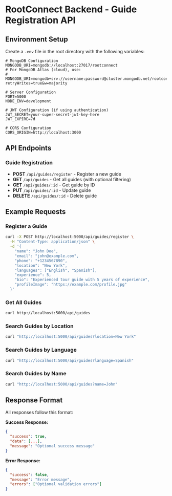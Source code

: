 # RootConnect Backend - Guide Registration API

## Environment Setup

Create a `.env` file in the root directory with the following variables:

```env
# MongoDB Configuration
MONGODB_URI=mongodb://localhost:27017/rootconnect
# For MongoDB Atlas (cloud), use:
# MONGODB_URI=mongodb+srv://username:password@cluster.mongodb.net/rootconnect?retryWrites=true&w=majority

# Server Configuration
PORT=5000
NODE_ENV=development

# JWT Configuration (if using authentication)
JWT_SECRET=your-super-secret-jwt-key-here
JWT_EXPIRE=7d

# CORS Configuration
CORS_ORIGIN=http://localhost:3000
```

## API Endpoints

### Guide Registration
- **POST** `/api/guides/register` - Register a new guide
- **GET** `/api/guides` - Get all guides (with optional filtering)
- **GET** `/api/guides/:id` - Get guide by ID
- **PUT** `/api/guides/:id` - Update guide
- **DELETE** `/api/guides/:id` - Delete guide

## Example Requests

### Register a Guide
```bash
curl -X POST http://localhost:5000/api/guides/register \
  -H "Content-Type: application/json" \
  -d '{
    "name": "John Doe",
    "email": "john@example.com",
    "phone": "+1234567890",
    "location": "New York",
    "languages": ["English", "Spanish"],
    "experience": 5,
    "bio": "Experienced tour guide with 5 years of experience",
    "profileImage": "https://example.com/profile.jpg"
  }'
```

### Get All Guides
```bash
curl http://localhost:5000/api/guides
```

### Search Guides by Location
```bash
curl "http://localhost:5000/api/guides?location=New York"
```

### Search Guides by Language
```bash
curl "http://localhost:5000/api/guides?language=Spanish"
```

### Search Guides by Name
```bash
curl "http://localhost:5000/api/guides?name=John"
```

## Response Format

All responses follow this format:

**Success Response:**
```json
{
  "success": true,
  "data": [...],
  "message": "Optional success message"
}
```

**Error Response:**
```json
{
  "success": false,
  "message": "Error message",
  "errors": ["Optional validation errors"]
}
```
